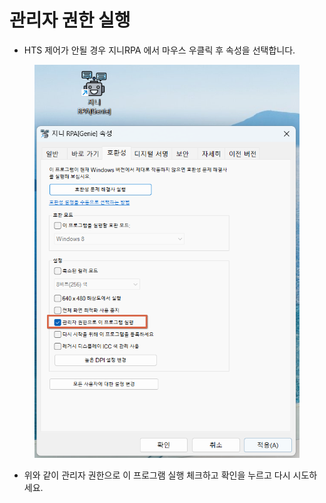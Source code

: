 # 관리자 권한 실행

* HTS 제어가 안될 경우 지니RPA 에서 마우스 우클릭 후 속성을 선택합니다.

<figure><img src="../.gitbook/assets/image.png" alt=""><figcaption></figcaption></figure>

* 위와 같이 관리자 권한으로 이 프로그램 실행 체크하고 확인을 누르고 다시 시도하세요.
